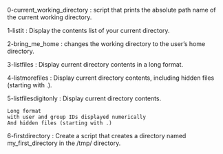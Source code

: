 0-current_working_directory : script that prints the absolute path name of the current working directory.

1-listit : Display the contents list of your current directory.

2-bring_me_home : changes the working directory to the user’s home directory.

3-listfiles : Display current directory contents in a long format.

4-listmorefiles : Display current directory contents, including hidden files (starting with .).

5-listfilesdigitonly : Display current directory contents.

    Long format
    with user and group IDs displayed numerically
    And hidden files (starting with .)

6-firstdirectory : Create a script that creates a directory named my_first_directory in the /tmp/ directory.
